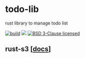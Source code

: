 # todo-lib
rust library to manage todo list

[![build](https://github.com/lperdereau/todo-lib/workflows/build/badge.svg)](https://github.com/lperdereau/todo-lib/actions)
![](https://img.shields.io/crates/d/todolist.svg)
[![BSD 3-Clause licensed](https://img.shields.io/crates/l/todolist.svg)](https://github.com/lperdereau/todo-lib/blob/master/LICENSE.md)

## rust-s3 [[docs](https://docs.rs/todolist/)]